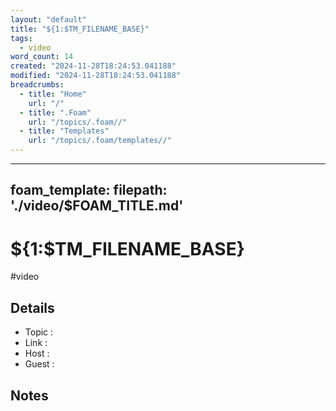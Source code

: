 ```yaml
---
layout: "default"
title: "${1:$TM_FILENAME_BASE}"
tags:
  - video
word_count: 14
created: "2024-11-28T18:24:53.041188"
modified: "2024-11-28T18:24:53.041188"
breadcrumbs:
  - title: "Home"
    url: "/"
  - title: ".Foam"
    url: "/topics/.foam//"
  - title: "Templates"
    url: "/topics/.foam/templates//"
---
```

---
foam_template:
  filepath: './video/$FOAM_TITLE.md'
---
# ${1:$TM_FILENAME_BASE}

#video

## Details

- Topic       :
- Link        :
- Host        :
- Guest       :

## Notes

